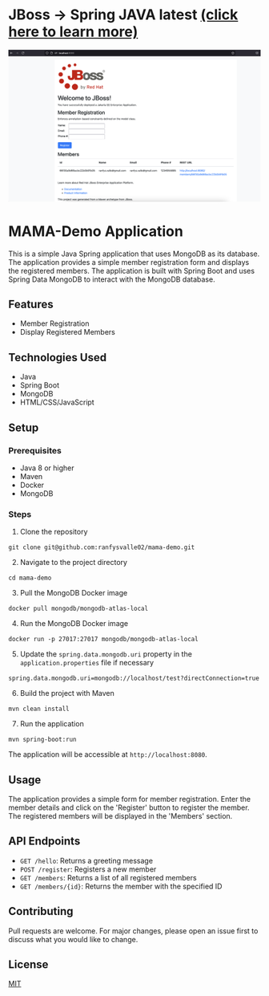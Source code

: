 # JBoss -> Spring JAVA latest [(click here to learn more)](https://github.com/ranfysvalle02/mama-demo/blob/main/code-conversion.md)
![image](https://github.com/ranfysvalle02/mama-demo/blob/main/demo1234.png)

# MAMA-Demo Application

This is a simple Java Spring application that uses MongoDB as its database. The application provides a simple member registration form and displays the registered members. The application is built with Spring Boot and uses Spring Data MongoDB to interact with the MongoDB database.

## Features

- Member Registration
- Display Registered Members

## Technologies Used

- Java
- Spring Boot
- MongoDB
- HTML/CSS/JavaScript

## Setup

### Prerequisites

- Java 8 or higher
- Maven
- Docker
- MongoDB

### Steps

1. Clone the repository
```
git clone git@github.com:ranfysvalle02/mama-demo.git
```
2. Navigate to the project directory
```
cd mama-demo
```
3. Pull the MongoDB Docker image
```
docker pull mongodb/mongodb-atlas-local
```
4. Run the MongoDB Docker image
```
docker run -p 27017:27017 mongodb/mongodb-atlas-local
```
5. Update the `spring.data.mongodb.uri` property in the `application.properties` file if necessary
```
spring.data.mongodb.uri=mongodb://localhost/test?directConnection=true
```
6. Build the project with Maven
```
mvn clean install
```
7. Run the application
```
mvn spring-boot:run
```
The application will be accessible at `http://localhost:8080`.

## Usage

The application provides a simple form for member registration. Enter the member details and click on the 'Register' button to register the member. The registered members will be displayed in the 'Members' section.

## API Endpoints

- `GET /hello`: Returns a greeting message
- `POST /register`: Registers a new member
- `GET /members`: Returns a list of all registered members
- `GET /members/{id}`: Returns the member with the specified ID

## Contributing

Pull requests are welcome. For major changes, please open an issue first to discuss what you would like to change.

## License

[MIT](https://choosealicense.com/licenses/mit/)
